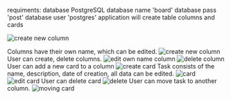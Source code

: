 requiments:
  database PostgreSQL
  database name 'board'
  database pass 'post'
  database user 'postgres'
  application will create table columns and cards

![create new column](link-to-image)

Columns have their own name, which can be edited.
![create new column](link-to-image)
User can create, delete columns.
![edit own name column](link-to-image)
![delete column](link-to-image)
User can add a new card to a column
![create card](link-to-image)
Task consists of the name, description, date of creation, all data can be edited.
![card](link-to-image)
![edit card](link-to-image)
User can delete card
![delete](link-to-image)
User can move task to another column.
![moving card](link-to-image)

